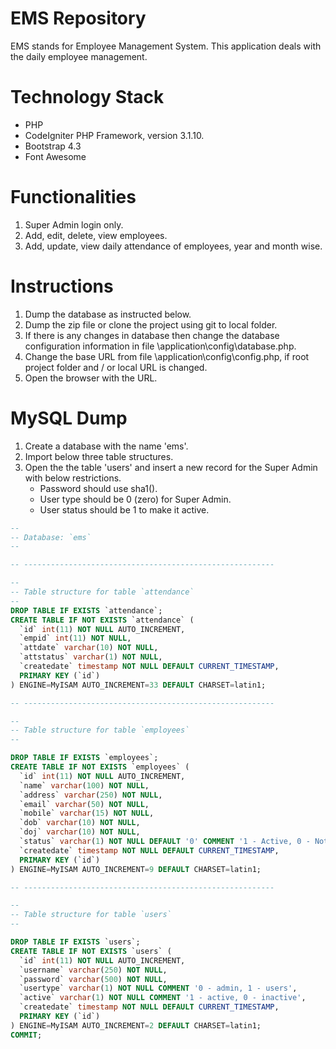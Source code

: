 # EMS Repository
EMS stands for Employee Management System. This application deals with the daily employee management. 

# Technology Stack
* PHP
* CodeIgniter PHP Framework, version 3.1.10.
* Bootstrap 4.3
* Font Awesome

# Functionalities
1. Super Admin login only.
2. Add, edit, delete, view employees. 
3. Add, update, view daily attendance of employees, year and month wise.

# Instructions
1. Dump the database as instructed below. 
2. Dump the zip file or clone the project using git to local folder. 
3. If there is any changes in database then change the database configuration information in file \application\config\database.php. 
4. Change the base URL from file \application\config\config.php, if root project folder and / or local URL is changed. 
5. Open the browser with the URL.

# MySQL Dump
1. Create a database with the name 'ems'.
2. Import below three table structures.
3. Open the the table 'users' and insert a new record for the Super Admin with below restrictions. 
	* Password should use sha1().
	* User type should be 0 (zero) for Super Admin. 
	* User status should be 1 to make it active. 

```sql
--
-- Database: `ems`
--

-- --------------------------------------------------------

--
-- Table structure for table `attendance`
--
DROP TABLE IF EXISTS `attendance`;
CREATE TABLE IF NOT EXISTS `attendance` (
  `id` int(11) NOT NULL AUTO_INCREMENT,
  `empid` int(11) NOT NULL,
  `attdate` varchar(10) NOT NULL,
  `attstatus` varchar(1) NOT NULL,
  `createdate` timestamp NOT NULL DEFAULT CURRENT_TIMESTAMP,
  PRIMARY KEY (`id`)
) ENGINE=MyISAM AUTO_INCREMENT=33 DEFAULT CHARSET=latin1;

-- --------------------------------------------------------

--
-- Table structure for table `employees`
--

DROP TABLE IF EXISTS `employees`;
CREATE TABLE IF NOT EXISTS `employees` (
  `id` int(11) NOT NULL AUTO_INCREMENT,
  `name` varchar(100) NOT NULL,
  `address` varchar(250) NOT NULL,
  `email` varchar(50) NOT NULL,
  `mobile` varchar(15) NOT NULL,
  `dob` varchar(10) NOT NULL,
  `doj` varchar(10) NOT NULL,
  `status` varchar(1) NOT NULL DEFAULT '0' COMMENT '1 - Active, 0 - Not Active',
  `createdate` timestamp NOT NULL DEFAULT CURRENT_TIMESTAMP,
  PRIMARY KEY (`id`)
) ENGINE=MyISAM AUTO_INCREMENT=9 DEFAULT CHARSET=latin1;

-- --------------------------------------------------------

--
-- Table structure for table `users`
--

DROP TABLE IF EXISTS `users`;
CREATE TABLE IF NOT EXISTS `users` (
  `id` int(11) NOT NULL AUTO_INCREMENT,
  `username` varchar(250) NOT NULL,
  `password` varchar(500) NOT NULL,
  `usertype` varchar(1) NOT NULL COMMENT '0 - admin, 1 - users',
  `active` varchar(1) NOT NULL COMMENT '1 - active, 0 - inactive',
  `createdate` timestamp NOT NULL DEFAULT CURRENT_TIMESTAMP,
  PRIMARY KEY (`id`)
) ENGINE=MyISAM AUTO_INCREMENT=2 DEFAULT CHARSET=latin1;
COMMIT;
